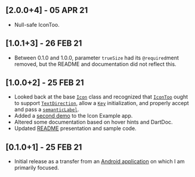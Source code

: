 ## [2.0.0+4] - 05 APR 21

* Null-safe IconToo.

## [1.0.1+3] - 26 FEB 21

* Between 0.1.0 and 1.0.0, parameter `trueSize` had its `@required`ment removed, but the README and documentation did not reflect this.

## [1.0.0+2] - 25 FEB 21

* Looked back at the base [`Icon`](https://api.flutter.dev/flutter/widgets/Icon-class.html 'Flutter API: Icon') class and recognized that [`IconToo`](https://pub.dev/documentation/icon/latest/icon/IconToo-class.html 'Flutter API: IconToo') ought to support [`TextDirection`](https://api.flutter.dev/flutter/intl/TextDirection-class.html 'Flutter API: TextDirection'), allow a [`Key`](https://api.flutter.dev/flutter/foundation/Key/Key.html 'Flutter API: Key') initialization, and properly accept and pass a [`semanticLabel`](https://pub.dev/documentation/icon/latest/icon/IconToo/semanticLabel.html 'Icon API: semanticLabel').
* Added a [second demo](https://github.com/Zabadam/icon_too/blob/main/example/lib/main.dart#L114 'AppBar leading icon in Icon Example app') to the Icon Example app.
* Altered some documentation based on hover hints and DartDoc.
* Updated [README](https://github.com/Zabadam/icon_too#%EF%B8%8F-im-an-icon-too 'Icon Example directory') presentation and sample code.

## [0.1.0+1] - 25 FEB 21

* Initial release as a transfer from an [Android application](https://play.google.com/store/apps/details?id=com.zaba.bug_bash 'Bug Bash in the Play Store') on which I am primarily focused.
